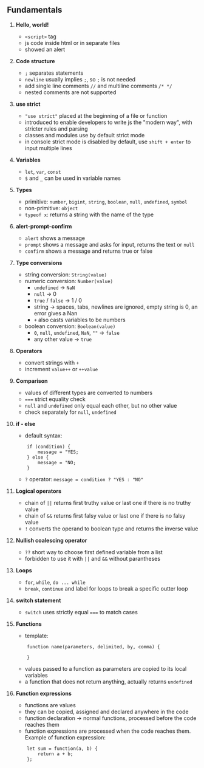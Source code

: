 ## Fundamentals
1. **Hello, world!**
    - `<script>` tag
    - js code inside html or in separate files
    - showed an alert
2. **Code structure**
    - `;` separates statements
    - `newline` usually implies `;`, so `;` is not needed
    - add single line comments `//` and multiline comments `/* */`
    - nested comments are not supported
3. **use strict**
    - `"use strict"` placed at the beginning of a file or function
    - introduced to enable developers to write js the "modern way", with stricter rules and parsing
    - classes and modules use by default strict mode
    - in console strict mode is disabled by default, use `shift + enter` to input multiple lines
4. **Variables**
    - `let`, `var`, `const`
    - `$` and `_` can be used in variable names
5. **Types**
    - primitive: `number`, `bigint`, `string`, `boolean`, `null`, `undefined`, `symbol`
    - non-primitive: `object`
    - `typeof x`: returns a string with the name of the type
6. **alert-prompt-confirm**
    - `alert` shows a message
    - `prompt` shows a message and asks for input, returns the text or `null`
    - `confirm` shows a message and returns true or false
7. **Type conversions**
    - string conversion: `String(value)`
    - numeric conversion: `Number(value)`
        - `undefined` -> `NaN`
        - `null` -> 0
        - `true` / `false` -> 1 / 0
        - string -> spaces, tabs, newlines are ignored, empty string is 0, an error gives a Nan
        - `+` also casts variables to be numbers
    - boolean conversion: `Boolean(value)`
        - `0`, `null`, `undefined`, `NaN`, `""` -> `false`
        - any other value -> `true`
8. **Operators**
    - convert strings with `+`
    - increment `value++` or `++value`
9. **Comparison**
    - values of different types are converted to numbers
    - `===` strict equality check
    - `null` and `undefined` only equal each other, but no other value
    - check separately for `null`, `undefined`
10. **if - else**
    - default syntax:
    ```
        if (condition) {
            message = "YES;
        } else {
            message = "NO;
        }
    ```
    - `?` operator: `message = condition ? "YES : "NO"`
11. **Logical operators**
    - chain of `||` returns first truthy value or last one if there is no truthy value
    - chain of `&&` returns first falsy value or last one if there is no falsy value
    - `!` converts the operand to boolean type and returns the inverse value
12. **Nullish coalescing operator**
    - `??` short way to choose first defined variable from a list
    - forbidden to use it with `||` and `&&` without parantheses
13. **Loops**
    - `for`, `while`, `do ... while`
    - `break`, `continue` and label for loops to break a specific outter loop

14. **switch statement**
    - `switch` uses strictly equal `===` to match cases
15. **Functions**
    - template:
    ```
        function name(parameters, delimited, by, comma) {

        }
    ```
    - values passed to a function as parameters are copied to its local variables
    - a function that does not return anything, actually returns `undefined`
16. **Function expressions**
    - functions are values
    - they can be copied, assigned and declared anywhere in the code
    - function declaration -> normal functions, processed before the code reaches them
    - function expressions are processed when the code reaches them. Example of function expression:
    ```
        let sum = function(a, b) {
            return a + b;
        };
    ```

